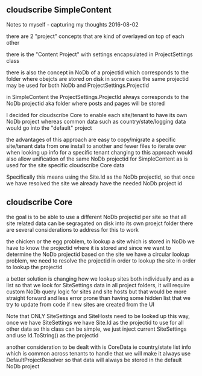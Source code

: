 ## cloudscribe SimpleContent

Notes to myself - capturing my thoughts 2016-08-02

there are 2 "project" concepts that are kind of overlayed on top of each other

there is the "Content Project" with settings encapsulated in ProjectSettings class

there is also the concept in NoDb of a projectid which corresponds to the folder where obejcts are stored on disk
in some cases the same projectid may be used for both NoDb and ProjectSettings.ProjectId

in SimpleContent the ProjectSettings.ProjectId always corresponds to the NoDb projectid aka folder where
posts and pages will be stored

I decided for cloudscribe Core to enable each site/tenant to have its
own NoDb project whereas common data such as country/state/logging data would go into the "default" project

the advantages of this approach are easy to copy/migrate a specific site/tenant data from one install to another
and fewer files to iterate over when looking up info for a specific tenant
changing to this approach would also allow unification of the same NoDb projectid for SimpleContent as is used for the 
site specific cloudscribe Core data

Specifically this means using the Site.Id as the NoDb projectId, so that once we have resolved the site we already 
have the needed NoDb project id


## cloudscribe Core 

the goal is to be able to use a different NoDb projectid per site
so that all site related data can be segragated on disk into its own proejct folder
there are several considerations to address for this to work

the chicken or the egg problem, to lookup a site which is stored in NoDb we have to know the projectid where it is stored
and since we want to determine the NoDb projectid based on the site we have a circular lookup problem, 
we need to resolve the projectid in order to lookup the site in order to lookup the projectid

a better solution is changing how we lookup sites both individually and as a list 
so that we look for SiteSettings data in all project folders, it will require custom NoDb query logic for sites and site hosts
but that would be more straight forward and less error prone than having some hidden list that we try to update from code
if new sites are created from the UI

Note that ONLY SiteSettings and SiteHosts need to be looked up this way, once we have SiteSettings we have Site.Id as the projectid to use for all other data
so this class can be simple, we just inject current SiteSettings and use Id.ToString() as the projectid

another consideration to be dealt with is CoreData ie country/state list info which is common across tenants
to handle that we will make it always use DefaultProjectResolver so that data will always be stored in the default NoDb project
